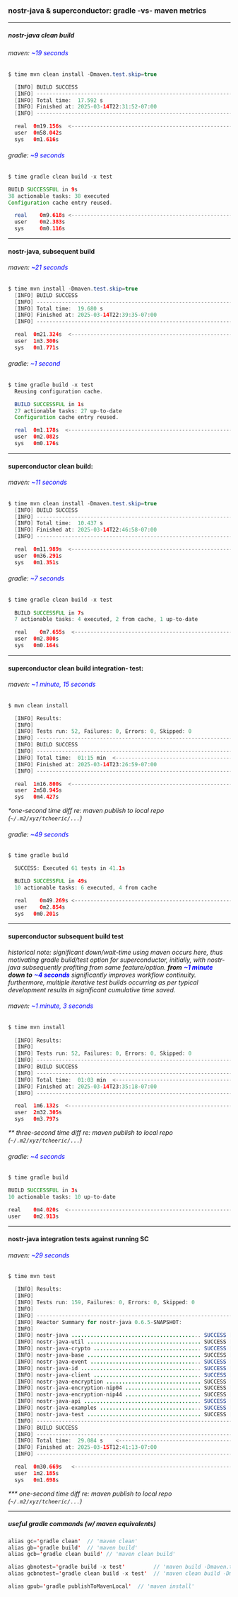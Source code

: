 ###  nostr-java & superconductor:  gradle -vs- maven metrics

----
##### nostr-java clean build

###### maven:   <span style="color:blue">~19 seconds</span> 

```java
$ time mvn clean install -Dmaven.test.skip=true

  [INFO] BUILD SUCCESS
  [INFO] ------------------------------------------------------------------------
  [INFO] Total time:  17.592 s
  [INFO] Finished at: 2025-03-14T22:31:52-07:00
  [INFO] ------------------------------------------------------------------------

  real	0m19.156s  <-----------------------------------------------------------   ~19 sec
  user	0m58.042s
  sys	0m1.616s
```

###### gradle:  <span style="color:blue">~9 seconds</span>
``` java
$ time gradle clean build -x test  

BUILD SUCCESSFUL in 9s
38 actionable tasks: 38 executed
Configuration cache entry reused.

  real    0m9.618s <-------------------------------------------------------------   ~9 sec
  user    0m2.383s
  sys     0m0.116s  
```
----

#### nostr-java, subsequent build 

###### maven:  <span style="color:blue">~21 seconds</span>

```java
$ time mvn install -Dmaven.test.skip=true
  [INFO] BUILD SUCCESS
  [INFO] ------------------------------------------------------------------------
  [INFO] Total time:  19.680 s
  [INFO] Finished at: 2025-03-14T22:39:35-07:00
  [INFO] ------------------------------------------------------------------------

  real	0m21.324s  <-------------------------------------------------------------   ~21sec
  user	1m3.300s
  sys	0m1.771s
```

###### gradle:  <span style="color:blue">~1 second</span>

```java
$ time gradle build -x test
  Reusing configuration cache.

  BUILD SUCCESSFUL in 1s
  27 actionable tasks: 27 up-to-date
  Configuration cache entry reused.

  real  0m1.178s  <-------------------------------------------------------------   ~1sec
  user	0m2.082s
  sys	0m0.176s
```

----
#### superconductor clean build:

###### maven:  <span style="color:blue">~11 seconds</span>

```java
$ time mvn clean install -Dmaven.test.skip=true
  [INFO] BUILD SUCCESS
  [INFO] ------------------------------------------------------------------------
  [INFO] Total time:  10.437 s
  [INFO] Finished at: 2025-03-14T22:46:58-07:00
  [INFO] ------------------------------------------------------------------------

  real	0m11.989s  <-------------------------------------------------------------   ~11sec
  user	0m36.291s
  sys	0m1.351s
```

###### gradle:  <span style="color:blue">~7 seconds</span>

```java
$ time gradle clean build -x test
        
  BUILD SUCCESSFUL in 7s
  7 actionable tasks: 4 executed, 2 from cache, 1 up-to-date

  real    0m7.655s  <------------------------------------------------------------   ~7sec
  user	0m2.800s
  sys	0m0.164s
```

----
#### superconductor clean build integration- test:  

###### maven:  <span style="color:blue">~1 minute, 15 seconds</span>
``` java
$ mvn clean install

  [INFO] Results:
  [INFO]
  [INFO] Tests run: 52, Failures: 0, Errors: 0, Skipped: 0
  [INFO] ------------------------------------------------------------------------
  [INFO] BUILD SUCCESS
  [INFO] ------------------------------------------------------------------------
  [INFO] Total time:  01:15 min  <--------------------------------------------------- ~1min 15sec*   
  [INFO] Finished at: 2025-03-14T23:26:59-07:00
  [INFO] ------------------------------------------------------------------------

  real	1m16.800s  <----------------------------------------------------------------- ~1min 16sec*
  user	2m58.945s
  sys	0m4.427s
```
_*one-second time diff re: maven publish to local repo (`~/.m2/xyz/tcheeric/...`)_

###### gradle:  <span style="color:blue">~49 seconds</span>
``` java
$ time gradle build

  SUCCESS: Executed 61 tests in 41.1s

  BUILD SUCCESSFUL in 49s
  10 actionable tasks: 6 executed, 4 from cache

  real    0m49.269s <-------------------------------------------------------------   ~49sec
  user    0m2.854s
  sys	0m0.201s
```

----

#### superconductor subsequent build test  
_historical note:   significant down/wait-time using maven occurs here, thus motivating gradle build/test option for superconductor, initially, with nostr-java subsequently profiting from same feature/option.  **from** <span style="color:blue">**~1 minute**</span> **down to** </span><span style="color:blue">**~4 seconds**</span> significantly improves workflow continuity.    furthermore, multiple iterative test builds occurring as per typical development results in significant cumulative time saved._

###### maven:  <span style="color:blue">~1 minute, 3 seconds</span>

```java
$ time mvn install
        
  [INFO] Results:
  [INFO] 
  [INFO] Tests run: 52, Failures: 0, Errors: 0, Skipped: 0
  [INFO] ------------------------------------------------------------------------
  [INFO] BUILD SUCCESS
  [INFO] ------------------------------------------------------------------------
  [INFO] Total time:  01:03 min  <---------------------------------------------------------   ~1min 3sec**
  [INFO] Finished at: 2025-03-14T23:35:18-07:00
  [INFO] ------------------------------------------------------------------------

  real	1m6.132s  <------------------------------------------------------------------------   ~1min 6sec**
  user	2m32.305s
  sys	0m3.797s
```
_** three-second time diff re: maven publish to local repo (`~/.m2/xyz/tcheeric/...`)_

###### gradle:  <span style="color:blue">~4 seconds</span>
```java
$ time gradle build

BUILD SUCCESSFUL in 3s
10 actionable tasks: 10 up-to-date

real    0m4.020s  <------------------------------------------------------------------------   ~4sec
user	0m2.913s
```

----

#### nostr-java integration tests against running SC

###### maven:  <span style="color:blue">~29 seconds</span>

```java
$ time mvn test

  [INFO] Results:
  [INFO] 
  [INFO] Tests run: 159, Failures: 0, Errors: 0, Skipped: 0
  [INFO] 
  [INFO] ------------------------------------------------------------------------
  [INFO] Reactor Summary for nostr-java 0.6.5-SNAPSHOT:
  [INFO] 
  [INFO] nostr-java ......................................... SUCCESS [  0.012 s]
  [INFO] nostr-java-util .................................... SUCCESS [  0.900 s]
  [INFO] nostr-java-crypto .................................. SUCCESS [  0.353 s]
  [INFO] nostr-java-base .................................... SUCCESS [  0.246 s]
  [INFO] nostr-java-event ................................... SUCCESS [  0.142 s]
  [INFO] nostr-java-id ...................................... SUCCESS [  0.164 s]
  [INFO] nostr-java-client .................................. SUCCESS [  0.438 s]
  [INFO] nostr-java-encryption .............................. SUCCESS [  0.050 s]
  [INFO] nostr-java-encryption-nip04 ........................ SUCCESS [  0.107 s]
  [INFO] nostr-java-encryption-nip44 ........................ SUCCESS [  0.114 s]
  [INFO] nostr-java-api ..................................... SUCCESS [  0.190 s]
  [INFO] nostr-java-examples ................................ SUCCESS [  0.212 s]
  [INFO] nostr-java-test .................................... SUCCESS [ 25.933 s]
  [INFO] ------------------------------------------------------------------------
  [INFO] BUILD SUCCESS
  [INFO] ------------------------------------------------------------------------
  [INFO] Total time:  29.084 s    <------------------------------------------------------------------------   ~29sec***
  [INFO] Finished at: 2025-03-15T12:41:13-07:00
  [INFO] ------------------------------------------------------------------------

  real	0m30.669s   <--------------------------------------------------------------------------------------   ~30sec***
  user	1m2.185s
  sys	0m1.698s
```
_*** one-second time diff re: maven publish to local repo (`~/.m2/xyz/tcheeric/...`)_

----

##### useful gradle commands (w/ maven equivalents) 

```java 
alias gc='gradle clean'  // 'maven clean' 
alias gb='gradle build'  // 'maven build'
alias gcb='gradle clean build' // 'maven clean build'

alias gbnotest='gradle build -x test'         // 'maven build -Dmaven.test.skip=true'
alias gcbnotest='gradle clean build -x test'  // 'maven clean build -Dmaven.test.skip=true'

alias gpub='gradle publishToMavenLocal'  // 'maven install'
```
